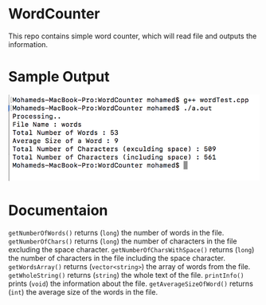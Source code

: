# WordCounter
This repo contains simple word counter, which will read file and outputs the information.
# Sample Output
![Screen Shot of the Output](https://github.com/yousuf1997/WordCounter/blob/master/output.png)

# Documentaion
  `getNumberOfWords()` returns (`long`) the number of words in the file.
  `getNumberOfChars()` returns (`long`) the number of characters in the file excluding the space character.
  `getNumberOfCharsWithSpace()` returns (`long`) the number of characters in the file including the space character.
  `getWordsArray()` returns (`vector<string>`) the array of words from the file.
  `getWholeString()` returns (`string`) the whole text of the file.
  `printInfo()` prints (`void`) the information about the file.
  `getAverageSizeOfWord()` returns (`int`) the average size of the words in the file. 
